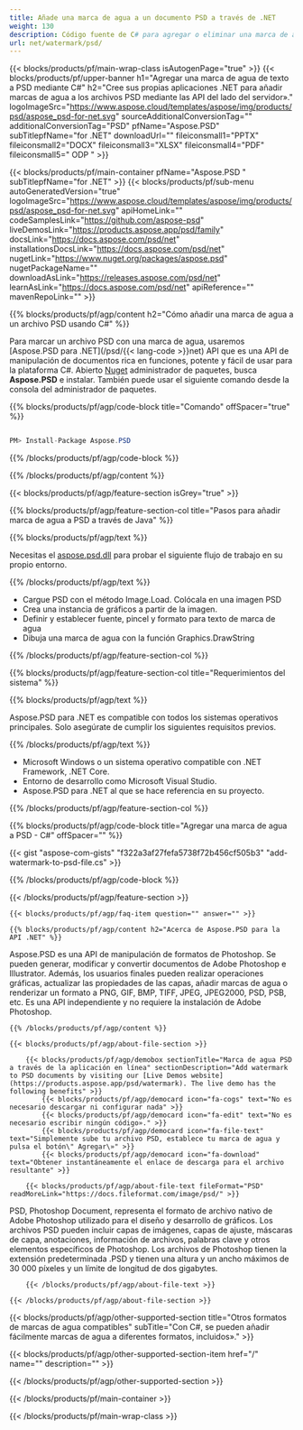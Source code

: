```yaml
---
title: Añade una marca de agua a un documento PSD a través de .NET
weight: 130
description: Código fuente de C# para agregar o eliminar una marca de agua al archivo PSD en .NET Framework, .NET Core.
url: net/watermark/psd/
---
```


{{< blocks/products/pf/main-wrap-class isAutogenPage="true" >}}
{{< blocks/products/pf/upper-banner h1="Agregar una marca de agua de texto a PSD mediante C#" h2="Cree sus propias aplicaciones .NET para añadir marcas de agua a los archivos PSD mediante las API del lado del servidor»." logoImageSrc="https://www.aspose.cloud/templates/aspose/img/products/psd/aspose_psd-for-net.svg" sourceAdditionalConversionTag="" additionalConversionTag="PSD" pfName="Aspose.PSD" subTitlepfName="for .NET" downloadUrl="" fileiconsmall1="PPTX" fileiconsmall2="DOCX" fileiconsmall3="XLSX" fileiconsmall4="PDF" fileiconsmall5=" ODP " >}}

{{< blocks/products/pf/main-container pfName="Aspose.PSD " subTitlepfName="for .NET" >}}
{{< blocks/products/pf/sub-menu autoGeneratedVersion="true" logoImageSrc="https://www.aspose.cloud/templates/aspose/img/products/psd/aspose_psd-for-net.svg" apiHomeLink="" codeSamplesLink="https://github.com/aspose-psd" liveDemosLink="https://products.aspose.app/psd/family" docsLink="https://docs.aspose.com/psd/net" installationsDocsLink="https://docs.aspose.com/psd/net" nugetLink="https://www.nuget.org/packages/aspose.psd" nugetPackageName="" downloadAsLink="https://releases.aspose.com/psd/net" learnAsLink="https://docs.aspose.com/psd/net" apiReference="" mavenRepoLink="" >}}

{{% blocks/products/pf/agp/content h2="Cómo añadir una marca de agua a un archivo PSD usando C#" %}}

 Para marcar un archivo PSD con una marca de agua, usaremos
 [Aspose.PSD para .NET](/psd/{{< lang-code >}}net) 
 API que es una API de manipulación de documentos rica en funciones, potente y fácil de usar para la plataforma C#. Abierto
 [Nuget](https://www.nuget.org/packages/aspose.psd) 
 administrador de paquetes, busca
 **Aspose.PSD** 
 e instalar. También puede usar el siguiente comando desde la consola del administrador de paquetes.

{{% blocks/products/pf/agp/code-block title="Comando" offSpacer="true" %}}

```cs

PM> Install-Package Aspose.PSD

```

{{% /blocks/products/pf/agp/code-block %}}

{{% /blocks/products/pf/agp/content %}}

{{< blocks/products/pf/agp/feature-section isGrey="true" >}}

{{% blocks/products/pf/agp/feature-section-col title="Pasos para añadir marca de agua a PSD a través de Java" %}}

{{% blocks/products/pf/agp/text %}}

 Necesitas el
 [aspose.psd.dll](https://releases.aspose.com/psd/net) 
 para probar el siguiente flujo de trabajo en su propio entorno.

{{% /blocks/products/pf/agp/text %}}

+ Cargue PSD con el método Image.Load. Colócala en una imagen PSD
+ Crea una instancia de gráficos a partir de la imagen.
+ Definir y establecer fuente, pincel y formato para texto de marca de agua
+ Dibuja una marca de agua con la función Graphics.DrawString

{{% /blocks/products/pf/agp/feature-section-col %}}

{{% blocks/products/pf/agp/feature-section-col title="Requerimientos del sistema" %}}

{{% blocks/products/pf/agp/text %}}

 Aspose.PSD para .NET es compatible con todos los sistemas operativos principales. Solo asegúrate de cumplir los siguientes requisitos previos.

{{% /blocks/products/pf/agp/text %}}

- Microsoft Windows o un sistema operativo compatible con .NET Framework, .NET Core.
- Entorno de desarrollo como Microsoft Visual Studio.
- Aspose.PSD para .NET al que se hace referencia en su proyecto.

{{% /blocks/products/pf/agp/feature-section-col %}}

{{% blocks/products/pf/agp/code-block title="Agregar una marca de agua a PSD - C#" offSpacer="" %}}

{{< gist "aspose-com-gists" "f322a3af27fefa5738f72b456cf505b3" "add-watermark-to-psd-file.cs" >}}

{{% /blocks/products/pf/agp/code-block %}}

{{< /blocks/products/pf/agp/feature-section >}}

    {{< blocks/products/pf/agp/faq-item question="" answer="" >}}
 

<!-- aboutfile Starts -->

    {{% blocks/products/pf/agp/content h2="Acerca de Aspose.PSD para la API .NET" %}}

 Aspose.PSD es una API de manipulación de formatos de Photoshop. Se pueden generar, modificar y convertir documentos de Adobe Photoshop e Illustrator. Además, los usuarios finales pueden realizar operaciones gráficas, actualizar las propiedades de las capas, añadir marcas de agua o renderizar un formato a PNG, GIF, BMP, TIFF, JPEG, JPEG2000, PSD, PSB, etc. Es una API independiente y no requiere la instalación de Adobe Photoshop. 



    {{% /blocks/products/pf/agp/content %}}

    {{< blocks/products/pf/agp/about-file-section >}}

        {{< blocks/products/pf/agp/demobox sectionTitle="Marca de agua PSD a través de la aplicación en línea" sectionDescription="Add watermark to PSD documents by visiting our [Live Demos website](https://products.aspose.app/psd/watermark). The live demo has the following benefits" >}}
            {{< blocks/products/pf/agp/democard icon="fa-cogs" text="No es necesario descargar ni configurar nada" >}}
            {{< blocks/products/pf/agp/democard icon="fa-edit" text="No es necesario escribir ningún código»." >}}
            {{< blocks/products/pf/agp/democard icon="fa-file-text" text="Simplemente sube tu archivo PSD, establece tu marca de agua y pulsa el botón\" Agregar\»" >}}
            {{< blocks/products/pf/agp/democard icon="fa-download" text="Obtener instantáneamente el enlace de descarga para el archivo resultante" >}}

        {{< blocks/products/pf/agp/about-file-text fileFormat="PSD" readMoreLink="https://docs.fileformat.com/image/psd/" >}}
PSD, Photoshop Document, representa el formato de archivo nativo de Adobe Photoshop utilizado para el diseño y desarrollo de gráficos. Los archivos PSD pueden incluir capas de imágenes, capas de ajuste, máscaras de capa, anotaciones, información de archivos, palabras clave y otros elementos específicos de Photoshop. Los archivos de Photoshop tienen la extensión predeterminada .PSD y tienen una altura y un ancho máximos de 30 000 píxeles y un límite de longitud de dos gigabytes.

        {{< /blocks/products/pf/agp/about-file-text >}}

    {{< /blocks/products/pf/agp/about-file-section >}}

<!-- aboutfile Ends -->

{{< blocks/products/pf/agp/other-supported-section title="Otros formatos de marcas de agua compatibles" subTitle="Con C#, se pueden añadir fácilmente marcas de agua a diferentes formatos, incluidos»." >}}

{{< blocks/products/pf/agp/other-supported-section-item href="/" name="" description="" >}}

{{< /blocks/products/pf/agp/other-supported-section >}}

{{< /blocks/products/pf/main-container >}}
    
{{< /blocks/products/pf/main-wrap-class >}}
